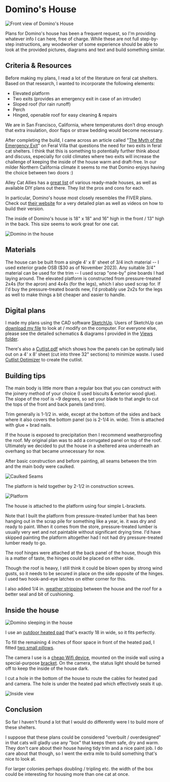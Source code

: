 # Domino's House

![Front view of Domino's House](Pictures/IMG_0609.jpg)

Plans for Domino's house has been a frequent request, so I'm providing whatever info I can here, free of charge. While these are not full step-by-step instructions, any woodworker of some experience should be able to look at the provided pictures, diagrams and text and build something similar.

## Criteria & Resources 

Before making my plans, I read a lot of the literature on feral cat shelters. Based on that research, I wanted to incorporate the following elements:

* Elevated platform
* Two exits (provides an emergency exit in case of an intruder)
* Sloped roof (for rain runoff)
* Perch
* Hinged, openable roof for easy cleaning & repairs

We are in San Francisco, California, where temperatures don't drop enough that extra insulation, door flaps or straw bedding would become necessary.

After completing the build, I came across an article called "[The Myth of the Emergency Exit](https://feralvilla-com.3dcartstores.com/The-Myth-of-the-Emergency-Exit_ep_43.html)" on Feral Villa that questions the need for two exits in feral cat shelters. I think that this is something to potentially further think about and discuss, especially for cold climates where two exits will increase the challenge of keeping the inside of the house warm and draft-free. In our milder Northern California climate it seems to me that Domino enjoys having the choice between two doors :)

Alley Cat Allies has a [great list](https://www.alleycat.org/resources/feral-cat-shelter-options-gallery/) of various ready-made houses, as well as available DIY plans out there. They list the pros and cons for each.

In particular, Domino's house most closely resembles the FIVER plans. Check out [their website](http://www.fivercats.com) for a very detailed plan as well as videos on how to build their version.

The inside of Domino's house is 18" x 18" and 16" high in the front / 13" high in the back. This size seems to work great for one cat.

![Domino in the house](Pictures/IMG_1376.jpeg)

## Materials

The house can be built from a single 4' x 8' sheet of 3/4 inch material -- I used exterior grade OSB ($30 as of November 2023). Any suitable 3/4" material can be used for the trim -- I used scrap "one-by" pine boards I had laying around. The elevated platform is constructed from pressure-treated 2x4s (for the apron) and 4x4s (for the legs), which I also used scrap for. If I'd buy the pressure-treated boards new, I'd probably use 2x2s for the legs as well to make things a bit cheaper and easier to handle.

## Digital plans

I made my plans using the CAD software [SketchUp](https://www.sketchup.com). Users of SketchUp can [download my file](FeralCatHouse.skp) to look at / modify on the computer. For everyone else, please see the detailed schematics & diagrams I provided in the [Views folder](Views).

There's also a [Cutlist.pdf](Cutlist.pdf) which shows how the panels can be optimally laid out on a 4' x 8' sheet (cut into three 32" sections) to minimize waste. I used [Cutlist Optimizer](https://www.cutlistoptimizer.com) to create the cutlist.


## Building tips

The main body is little more than a regular box that you can construct with the joinery method of your choice (I used biscuits & exterior wood glue). The slope of the roof is ~9 degrees, so set your blade to that angle to cut the tops of the front and back panels (and trim).

Trim generally is 1-1/2 in. wide, except at the bottom of the sides and back where it also covers the bottom panel (so is 2-1/4 in. wide). Trim is attached with glue + brad nails.

If the house is exposed to precipitation then I recommend weatherproofing the roof. My original plan was to add a corrugated panel on top of the roof. Ultimately we decided to put the house in a sheltered area underneath an overhang so that became unnecessary for now.

After basic construction and before painting, all seams between the trim and the main body were caulked.

![Caulked Seams](Pictures/IMG_1377.png)

The platform is held together by 2-1/2 in construction screws.

![Platform](Pictures/IMG_0552.jpeg)

The house is attached to the platform using four simple L-brackets.

Note that I built the platform from pressure-treated lumber that has been hanging out in the scrap pile for something like a year, ie. it was dry and ready to paint. When it comes from the store, pressure-treated lumber is usually very wet and not paintable without significant drying time. I'd have skipped painting the platform altogether had I not had dry pressure-treated lumber ready to go.

The roof hinges were attached at the back panel of the house, though this is a matter of taste, the hinges could be placed on either side.

Though the roof is heavy, I still think it could be blown open by strong wind gusts, so it needs to be secured in place on the side opposite of the hinges. I used two hook-and-eye latches on either corner for this.

I also added 1/4 in. [weather stripping](https://a.co/d/60jw5ea) between the house and the roof for a better seal and bit of cushioning.

## Inside the house

![Domino sleeping in the house](Pictures/IMG_0729.jpeg)

I use an [outdoor heated pad](https://a.co/d/8YKrEVJ) that's exactly 18 in wide, so it fits perfectly. 

To fill the remaining 4 inches of floor space in front of the heated pad, I fitted [two small pillows](https://a.co/d/fkmR5th).

The camera I use is a [cheap Wifi device](https://a.co/d/iy7VOdG), mounted on the inside wall using a special-purpose [bracket](https://a.co/d/dUVt9Q1). On the camera, the status light should be turned off to keep the inside of the house dark.

I cut a hole in the bottom of the house to route the cables for heated pad and camera. The hole is under the heated pad which effectively seals it up.

![Inside view](Pictures/IMG_0623.jpeg)


## Conclusion

So far I haven't found a lot that I would do differently were I to build more of these shelters.

I suppose that these plans could be considered "overbuilt / overdesigned" in that cats will gladly use any "box" that keeps them safe, dry and warm. They don't care about their house having tidy trim and a nice paint job. I do care about that though, so I went the extra mile to build something that's nice to look at.

For larger colonies perhaps doubling / tripling etc. the width of the box could be interesting for housing more than one cat at once.
